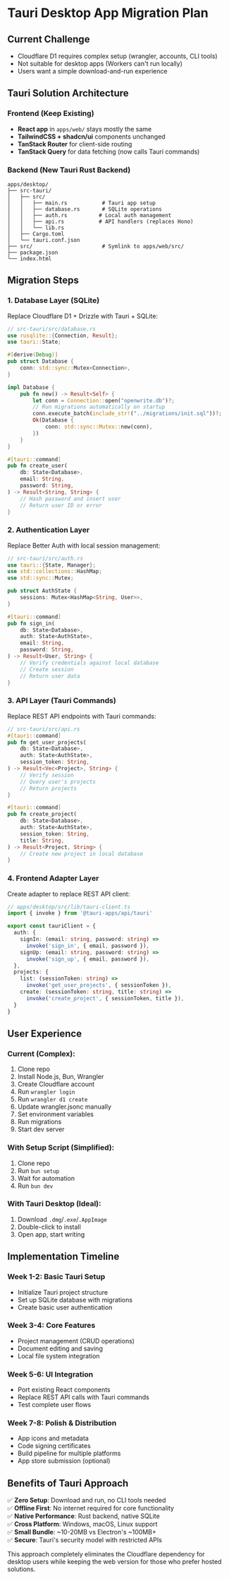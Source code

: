 # Tauri Desktop App Migration Plan

## Current Challenge
- Cloudflare D1 requires complex setup (wrangler, accounts, CLI tools)
- Not suitable for desktop apps (Workers can't run locally)
- Users want a simple download-and-run experience

## Tauri Solution Architecture

### Frontend (Keep Existing)
- **React app** in `apps/web/` stays mostly the same
- **TailwindCSS + shadcn/ui** components unchanged
- **TanStack Router** for client-side routing
- **TanStack Query** for data fetching (now calls Tauri commands)

### Backend (New Tauri Rust Backend)
```
apps/desktop/
├── src-tauri/
│   ├── src/
│   │   ├── main.rs           # Tauri app setup
│   │   ├── database.rs       # SQLite operations
│   │   ├── auth.rs          # Local auth management
│   │   ├── api.rs           # API handlers (replaces Hono)
│   │   └── lib.rs
│   ├── Cargo.toml
│   └── tauri.conf.json
├── src/                      # Symlink to apps/web/src/
├── package.json
└── index.html
```

## Migration Steps

### 1. Database Layer (SQLite)
Replace Cloudflare D1 + Drizzle with Tauri + SQLite:

```rust
// src-tauri/src/database.rs
use rusqlite::{Connection, Result};
use tauri::State;

#[derive(Debug)]
pub struct Database {
    conn: std::sync::Mutex<Connection>,
}

impl Database {
    pub fn new() -> Result<Self> {
        let conn = Connection::open("openwrite.db")?;
        // Run migrations automatically on startup
        conn.execute_batch(include_str!("../migrations/init.sql"))?;
        Ok(Database {
            conn: std::sync::Mutex::new(conn),
        })
    }
}

#[tauri::command]
pub fn create_user(
    db: State<Database>,
    email: String,
    password: String,
) -> Result<String, String> {
    // Hash password and insert user
    // Return user ID or error
}
```

### 2. Authentication Layer
Replace Better Auth with local session management:

```rust
// src-tauri/src/auth.rs
use tauri::{State, Manager};
use std::collections::HashMap;
use std::sync::Mutex;

pub struct AuthState {
    sessions: Mutex<HashMap<String, User>>,
}

#[tauri::command]
pub fn sign_in(
    db: State<Database>,
    auth: State<AuthState>,
    email: String,
    password: String,
) -> Result<User, String> {
    // Verify credentials against local database
    // Create session
    // Return user data
}
```

### 3. API Layer (Tauri Commands)
Replace REST API endpoints with Tauri commands:

```rust
// src-tauri/src/api.rs
#[tauri::command]
pub fn get_user_projects(
    db: State<Database>,
    auth: State<AuthState>,
    session_token: String,
) -> Result<Vec<Project>, String> {
    // Verify session
    // Query user's projects
    // Return projects
}

#[tauri::command] 
pub fn create_project(
    db: State<Database>,
    auth: State<AuthState>,
    session_token: String,
    title: String,
) -> Result<Project, String> {
    // Create new project in local database
}
```

### 4. Frontend Adapter Layer
Create adapter to replace REST API client:

```typescript
// apps/desktop/src/lib/tauri-client.ts
import { invoke } from '@tauri-apps/api/tauri'

export const tauriClient = {
  auth: {
    signIn: (email: string, password: string) =>
      invoke('sign_in', { email, password }),
    signUp: (email: string, password: string) =>
      invoke('sign_up', { email, password }),
  },
  projects: {
    list: (sessionToken: string) =>
      invoke('get_user_projects', { sessionToken }),
    create: (sessionToken: string, title: string) =>
      invoke('create_project', { sessionToken, title }),
  }
}
```

## User Experience

### Current (Complex):
1. Clone repo
2. Install Node.js, Bun, Wrangler
3. Create Cloudflare account
4. Run `wrangler login`
5. Run `wrangler d1 create`
6. Update wrangler.jsonc manually
7. Set environment variables
8. Run migrations
9. Start dev server

### With Setup Script (Simplified):
1. Clone repo
2. Run `bun setup` 
3. Wait for automation
4. Run `bun dev`

### With Tauri Desktop (Ideal):
1. Download `.dmg`/`.exe`/`.AppImage`
2. Double-click to install
3. Open app, start writing

## Implementation Timeline

### Week 1-2: Basic Tauri Setup
- Initialize Tauri project structure
- Set up SQLite database with migrations
- Create basic user authentication

### Week 3-4: Core Features
- Project management (CRUD operations)
- Document editing and saving
- Local file system integration

### Week 5-6: UI Integration
- Port existing React components
- Replace REST API calls with Tauri commands
- Test complete user flows

### Week 7-8: Polish & Distribution
- App icons and metadata
- Code signing certificates
- Build pipeline for multiple platforms
- App store submission (optional)

## Benefits of Tauri Approach

✅ **Zero Setup**: Download and run, no CLI tools needed  
✅ **Offline First**: No internet required for core functionality  
✅ **Native Performance**: Rust backend, native SQLite  
✅ **Cross Platform**: Windows, macOS, Linux support  
✅ **Small Bundle**: ~10-20MB vs Electron's ~100MB+  
✅ **Secure**: Tauri's security model with restricted APIs  

This approach completely eliminates the Cloudflare dependency for desktop users while keeping the web version for those who prefer hosted solutions.
